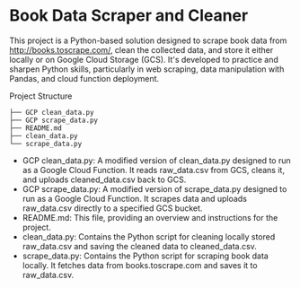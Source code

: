 # Book Data Scraper and Cleaner
This project is a Python-based solution designed to scrape book data from http://books.toscrape.com/, clean the collected data, and store it either locally or on Google Cloud Storage (GCS). It's developed to practice and sharpen Python skills, particularly in web scraping, data manipulation with Pandas, and cloud function deployment.

Project Structure

    ├── GCP clean_data.py
    ├── GCP scrape_data.py
    ├── README.md
    ├── clean_data.py
    └── scrape_data.py

- GCP clean_data.py: A modified version of clean_data.py designed to run as a Google Cloud Function. It reads raw_data.csv from GCS, cleans it, and uploads cleaned_data.csv back to GCS.
- GCP scrape_data.py: A modified version of scrape_data.py designed to run as a Google Cloud Function. It scrapes data and uploads raw_data.csv directly to a specified GCS bucket.
- README.md: This file, providing an overview and instructions for the project.
- clean_data.py: Contains the Python script for cleaning locally stored raw_data.csv and saving the cleaned data to cleaned_data.csv.
- scrape_data.py: Contains the Python script for scraping book data locally. It fetches data from books.toscrape.com and saves it to raw_data.csv.
